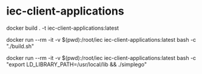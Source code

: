 # iec-client-applications

docker build . -t iec-client-applications:latest

docker run --rm -it -v $(pwd):/root/iec iec-client-applications:latest bash -c "./build.sh"

docker run --rm -it -v $(pwd):/root/iec iec-client-applications:latest bash -c "export LD_LIBRARY_PATH=/usr/local/lib && ./simplego"
